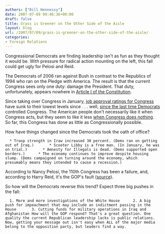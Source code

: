 ```yaml
---
authors: ["Bill Hennessy"]
date: 2007-07-09 09:46:36+00:00
draft: false
title: Grass is Greener on the Other Side of the Aisle
layout: blog
url: /2007/07/09/grass-is-greener-on-the-other-side-of-the-aisle/
categories:
- Foreign Relations
---
```


Congressional Democrats are finding leadership isn't as fun as they thought it would be. With pressure for radical action mounting on the left,  this fall could get ugly for Pelosi and Reid.

The Democrats of 2006 ran against Bush in contrast to the Republics of 1994 who ran on the Pledge with America. The result is that the current Congress sees only one duty:  damage the President.  That duty, unfortunately, appears nowhere in [Article I of the Constitution](https://www.law.cornell.edu/constitution/constitution.articlei.html#section1).

Since taking over Congress in January, [job approval ratings for Congress](https://www.pollingreport.com/CongJob.htm) have sunk to their lowest levels since . . . well, [since the last time Democrats](https://inclinedtorecline.blogspot.com/2007/07/congressional-approval-at-all-time-low.html) controlled Congress.  The American people don't necessarily like it when Congress acts, but they seem to like it less [when Congress does nothing](https://www3.cnn.com/2007/POLITICS/06/29/schneider.angry.voters/index.html). So far, this Congress has done as little as Congressionally possible.

How have things changed since the Democrats took the oath of office?

	  * Troop strength in Iraw increased 30 percent. (Dems ran on getting out of Iraq.) 	  * Scooter Libby is a free man. (In January, he was on trial.) 	  * Amnesty for Illegals is dead. (Dems supported open borders.) 	  * The economy continues to improve despite housing slump. (Dems campaigned on turning around the economy, which presumably means they intended to cause a recession.)

According to Nancy Pelosi, the 110th Congress has been a failure, and, according to Harry Reid, it's the GOP's fault ([source](https://www3.cnn.com/2007/POLITICS/06/29/schneider.angry.voters/index.html)).

So how will the Democrats reverse this trend? Expect three big pushes in the fall:

	  1. More and more investigations of the White House 	  2. A big push for impeachment that may include an indictment passing in the House 	  3. Cutting funds for military operations in Iraq and Afghanistan How will the GOP respond? That's a great question. One quality the current Republican leadership lacks is public relations. Now, getting your message out isn't easy when ALL of the major media belong to the opposition party, but leaders find a way. 

